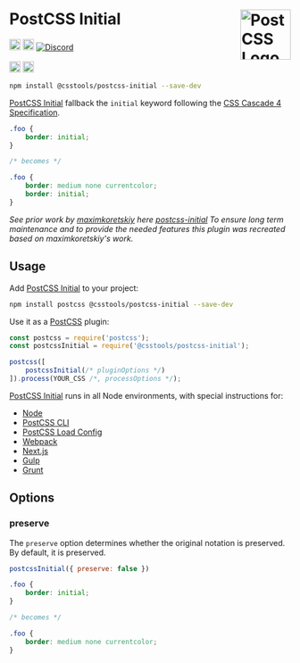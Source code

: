 # PostCSS Initial [<img src="https://postcss.github.io/postcss/logo.svg" alt="PostCSS Logo" width="90" height="90" align="right">][PostCSS]

[<img alt="npm version" src="https://img.shields.io/npm/v/@csstools/postcss-initial.svg" height="20">][npm-url] [<img alt="Build Status" src="https://github.com/csstools/postcss-plugins/actions/workflows/test.yml/badge.svg?branch=main" height="20">][cli-url] [<img alt="Discord" src="https://shields.io/badge/Discord-5865F2?logo=discord&logoColor=white">][discord]<br><br>[<img alt="Baseline Status" src="https://cssdb.org/images/badges-baseline/all-property.svg" height="20">][css-url] [<img alt="CSS Standard Status" src="https://cssdb.org/images/badges/all-property.svg" height="20">][css-url] 

```bash
npm install @csstools/postcss-initial --save-dev
```

[PostCSS Initial] fallback the `initial` keyword following the [CSS Cascade 4 Specification].

```css
.foo {
	border: initial;
}

/* becomes */

.foo {
	border: medium none currentcolor;
	border: initial;
}
```

_See prior work by [maximkoretskiy](https://github.com/maximkoretskiy) here [postcss-initial](https://github.com/maximkoretskiy/postcss-initial)
To ensure long term maintenance and to provide the needed features this plugin was recreated based on maximkoretskiy's work._

## Usage

Add [PostCSS Initial] to your project:

```bash
npm install postcss @csstools/postcss-initial --save-dev
```

Use it as a [PostCSS] plugin:

```js
const postcss = require('postcss');
const postcssInitial = require('@csstools/postcss-initial');

postcss([
	postcssInitial(/* pluginOptions */)
]).process(YOUR_CSS /*, processOptions */);
```

[PostCSS Initial] runs in all Node environments, with special
instructions for:

- [Node](INSTALL.md#node)
- [PostCSS CLI](INSTALL.md#postcss-cli)
- [PostCSS Load Config](INSTALL.md#postcss-load-config)
- [Webpack](INSTALL.md#webpack)
- [Next.js](INSTALL.md#nextjs)
- [Gulp](INSTALL.md#gulp)
- [Grunt](INSTALL.md#grunt)

## Options

### preserve

The `preserve` option determines whether the original notation
is preserved. By default, it is preserved.

```js
postcssInitial({ preserve: false })
```

```css
.foo {
	border: initial;
}

/* becomes */

.foo {
	border: medium none currentcolor;
}
```

[cli-url]: https://github.com/csstools/postcss-plugins/actions/workflows/test.yml?query=workflow/test
[css-url]: https://cssdb.org/#all-property
[discord]: https://discord.gg/bUadyRwkJS
[npm-url]: https://www.npmjs.com/package/@csstools/postcss-initial

[PostCSS]: https://github.com/postcss/postcss
[PostCSS Initial]: https://github.com/csstools/postcss-plugins/tree/main/plugins/postcss-initial
[CSS Cascade 4 Specification]: https://www.w3.org/TR/css-cascade-4/#initial
